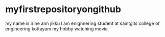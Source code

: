 # myfirstrepositoryongithub
 my name is irine ann jikku
 l am enignnering student at saintgits college of engineering kottayam
  my hobby watching movie
